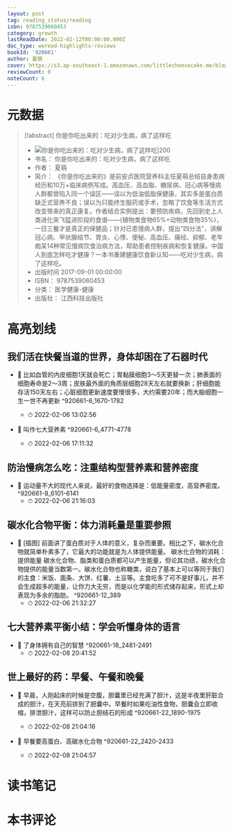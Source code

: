 ```yaml
---
layout: post
tag: reading_status/reading
isbn: 9787539060453
category: growth
lastReadDate: 2022-02-12T00:00:00.000Z
doc_type: weread-highlights-reviews
bookId: '920661'
author: 夏萌
cover: https://s3.ap-southeast-1.amazonaws.com/littlecheesecake.me/blog-post/books/你是你吃出来的.jpg
reviewCount: 0
noteCount: 6
---
```

# 元数据
> [!abstract] 你是你吃出来的：吃对少生病，病了这样吃
> - ![ 你是你吃出来的：吃对少生病，病了这样吃|200](https://wfqqreader-1252317822.image.myqcloud.com/cover/661/920661/t7_920661.jpg)
> - 书名： 你是你吃出来的：吃对少生病，病了这样吃
> - 作者： 夏萌
> - 简介： 《你是你吃出来的》是前安贞医院营养科主任夏萌总结自身患病经历和10万+临床病例写成。高血压、高血脂、糖尿病、冠心病等慢病人群都曾陷入同一个误区——误以为低油低脂保健康，其实多是蛋白质缺乏式营养不良；误以为只能终生服药或手术，忽略了饮食等生活方式改变带来的真正康复。作者结合实例提出：要预防疾病，先回到史上人类进化突飞猛进阶段的食谱——{植物类食物65%+动物类食物35%}，一日三餐才是真正的保健品；针对已患慢病人群，提出“四分法”，讲解冠心病、甲状腺结节、胃炎、心悸、便秘、高血压、痛经、抑郁、老年痴呆14种常见慢病饮食治病方法，帮助患者控制疾病和恢复健康。中国人到底怎样吃才健康？一本书重建健康饮食新认知——吃对少生病，病了这样吃。
> - 出版时间 2017-09-01 00:00:00
> - ISBN： 9787539060453
> - 分类： 医学健康-健康
> - 出版社： 江西科技出版社

# 高亮划线

## 我们活在快餐当道的世界，身体却困在了石器时代


- 📌 比如血管的内皮细胞1天就会死亡；胃黏膜细胞3～5天更替一次；肺表面的细胞寿命是2～3周；皮肤最外面的角质层细胞28天左右就要换新；肝细胞能存活150天左右；心脏细胞更新速度要慢很多，大约需要20年；而大脑细胞一生一世不再更新 ^920661-6_1670-1782
    - ⏱ 2022-02-06 13:02:56 

- 📌 叫作七大营养素 ^920661-6_4771-4778
    - ⏱ 2022-02-06 17:11:32 
## 防治慢病怎么吃：注重结构型营养素和营养密度


- 📌 运动量不大的现代人来说，最好的食物选择是：低能量密度，高营养密度。 ^920661-8_6101-6141
    - ⏱ 2022-02-06 21:16:03 
## 碳水化合物平衡：体力消耗量是重要参照


- 📌 [插图]
前面讲了蛋白质对于人体的意义，复杂而重要。相比之下，碳水化合物就简单朴素多了，它最大的功能就是为人体提供能量。
碳水化合物的消耗：提供能量
碳水化合物、脂类和蛋白质都可以产生能量，但论其功绩，碳水化合物提供的能量当数第一。碳水化合物也称糖类，说白了基本上可以等同于我们的主食：米饭、面条、大饼、红薯、土豆等。主食吃多了可不是好事儿，并不会生成超多的能量，让你力大无穷，而是以化学能的形式储存起来，形式上却表现为多余的脂肪。 ^920661-12_389
    - ⏱ 2022-02-06 21:32:27 
## 七大营养素平衡小结：学会听懂身体的语言


- 📌 了身体拥有自己的智慧 ^920661-18_2481-2491
    - ⏱ 2022-02-08 20:41:52 
## 世上最好的药：早餐、午餐和晚餐


- 📌 早晨，人刚起床的时候是空腹，胆囊里已经充满了胆汁，这是半夜里肝脏合成的胆汁，在天亮前排到了胆囊中。早餐时如果吃油性食物，胆囊会立即收缩，排泄胆汁，这样可以防止胆结石的形成 ^920661-22_1890-1975
    - ⏱ 2022-02-08 21:04:16 

- 📌 早餐要高蛋白、高碳水化合物 ^920661-22_2420-2433
    - ⏱ 2022-02-08 21:04:57 
# 读书笔记

# 本书评论
